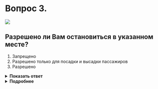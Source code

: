 # Вопрос 3.

![](https://s.drom.ru/i24227/pdd/tickets/2016/1542608354.jpg)

## Разрешено ли Вам остановиться в указанном месте?

1. Запрещено
2. Разрешено только для посадки и высадки пассажиров
3. Разрешено

<details>
<summary><b>Показать ответ</b></summary>
Правильный ответ: 1
</details>
<details>
<summary><b>Подробнее</b></summary>
Сплошная линия разметки 1.4 жёлтого цвета обозначает места, где запрещена остановка. С 1 марта 2023 года данная разметка может применяться самостоятельно. Из определения зоны действия знака 3.27 «Остановка запрещена», она исключена. В данной ситуации является функционально недействующей. Останавливаться в указанном месте – ЗАПРЕЩЕНО.
(«Дорожные знаки», «Горизонтальная разметка»).
</details>
